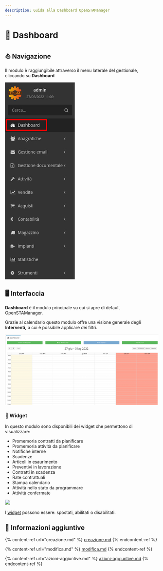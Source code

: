 ```yaml
---
description: Guida alla Dashboard OpenSTAManager
---
```


# 📅 Dashboard

## ⛵ Navigazione

Il modulo è raggiungibile attraverso il menu laterale del gestionale, cliccando su **Dashboard**

![](<../../.gitbook/assets/immagine (39).png>)

## 🖥️ **Interfaccia**

**Dashboard** è il modulo principale  su cui si apre di default OpenSTAManager.

Grazie al calendario questo modulo offre una visione generale degli I**nterventi,** a cui è possibile applicare dei filtri.&#x20;

![](<../../.gitbook/assets/immagine (6).png>)

### 👾 Widget

In questo modulo sono disponibili dei widget che permettono di visualizzare:

* Promemoria contratti da pianificare
* Promemoria attività da pianificare
* Notifiche interne
* Scadenze
* Articoli in esaurimento
* Preventivi in lavorazione
* Contratti in scadenza
* Rate contrattuali
* Stampa calendario
* Attività nello stato da programmare
* Attività confermate

![](https://firebasestorage.googleapis.com/v0/b/gitbook-x-prod.appspot.com/o/spaces%2F-LZJeLg23eVDvrCv74U7-887967055%2Fuploads%2F8e1rYalOqDuajyd9n5WC%2Ffile.png?alt=media)

I [widget](../../interfaccia/widget.md) possono essere: spostati, abilitati o disabilitati.

## 🔽 Informazioni aggiuntive

{% content-ref url="creazione.md" %}
[creazione.md](creazione.md)
{% endcontent-ref %}

{% content-ref url="modifica.md" %}
[modifica.md](modifica.md)
{% endcontent-ref %}

{% content-ref url="azioni-aggiuntive.md" %}
[azioni-aggiuntive.md](azioni-aggiuntive.md)
{% endcontent-ref %}
